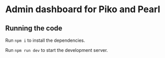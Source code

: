 
  # Admin dashboard for Piko and Pearl


  ## Running the code

  Run `npm i` to install the dependencies.

  Run `npm run dev` to start the development server.
  